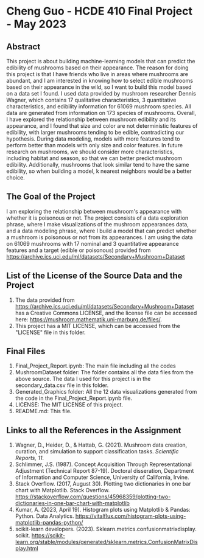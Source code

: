 # Cheng Guo - HCDE 410 Final Project - May 2023

## Abstract
This project is about building machine-learning models that can predict the edibility of mushrooms based on their appearance. The reason for doing this project is that I have friends who live in areas where mushrooms are abundant, and I am interested in knowing how to select edible mushrooms based on their appearance in the wild, so I want to build this model based on a data set I found. I used data provided by mushroom researcher Dennis Wagner, which contains 17 qualitative characteristics, 3 quantitative characteristics, and edibility information for 61069 mushroom species. All data are generated from information on 173 species of mushrooms. Overall, I have explored the relationship between mushroom edibility and its appearance, and I found that size and color are not deterministic features of edibility, with larger mushrooms tending to be edible, contradicting our hypothesis. During data modeling, models with more features tend to perform better than models with only size and color features. In future research on mushrooms, we should consider more characteristics, including habitat and season, so that we can better predict mushroom edibility. Additionally, mushrooms that look similar tend to have the same edibility, so when building a model, k nearest neighbors would be a better choice.

## The Goal of the Project
I am exploring the relationship between mushroom's appearance with whether it is poisonous or not. The project consists of a data exploration phrase, where I make visualizations of the mushroom appearances data, and a data modeling phrase, where I build a model that can predict whether a mushroom is poisonous or not from its appearances. I am using the data on 61069 mushrooms with 17 nominal and 3 quantitative appearance features and a target (edible or poisonous) provided from https://archive.ics.uci.edu/ml/datasets/Secondary+Mushroom+Dataset

## List of the License of the Source Data and the Project
1. The data provided from https://archive.ics.uci.edu/ml/datasets/Secondary+Mushroom+Dataset has a Creative Commons LICENSE, and the license file can be accessed here: https://mushroom.mathematik.uni-marburg.de/files/. 
2. This project has a MIT LICENSE, which can be accessed from the "LICENSE" file in this folder.

## Final Files
1. Final_Project_Report.ipynb: The main file including all the codes
2. MushroomDataset folder: The folder contains all the data files from the above source. The data I used for this project is in the secondary_data.csv file in this folder.
3. Generated_Graphics folder: All the 12 data visualizations generated from the code in the Final_Project_Report.ipynb file.
4. LICENSE: The MIT LICENSE of this project.
5. README.md: This file.

## Links to all the References in the Assignment
1. Wagner, D., Heider, D., & Hattab, G. (2021). Mushroom data creation, curation, and simulation to support classification tasks. *Scientific Reports, 11*.
2. Schlimmer, J.S. (1987). Concept Acquisition Through Representational Adjustment (Technical Report 87-19). Doctoral disseration, Department of Information and Computer Science, University of California, Irvine.
3. Stack Overflow. (2017, August 30). Plotting two dictionaries in one bar chart with Matplotlib. Stack Overflow. https://stackoverflow.com/questions/45968359/plotting-two-dictionaries-in-one-bar-chart-with-matplotlib 
4. Kumar, A. (2023, April 19). Histogram plots using Matplotlib &amp; Pandas: Python. Data Analytics. https://vitalflux.com/histogram-plots-using-matplotlib-pandas-python/ 
5. scikit-learn developers. (2023). Sklearn.metrics.confusionmatrixdisplay. scikit. https://scikit-learn.org/stable/modules/generated/sklearn.metrics.ConfusionMatrixDisplay.html 
